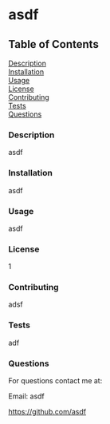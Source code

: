 # asdf

## Table of Contents
[Description]()  
[Installation]()  
[Usage]()  
[License]()  
[Contributing]()  
[Tests]()  
[Questions]()  
### Description

asdf

### Installation
asdf

### Usage
asdf

### License
1

### Contributing
adsf

### Tests
adf

### Questions
For questions contact me at:

Email: asdf

https://github.com/asdf
